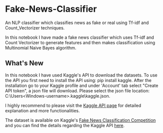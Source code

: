 # Fake-News-Classifier
An NLP classifier which classifies news as fake or real  using Tf-idf and Count_Vectorizer techniques.

In this notebook I have made a fake news classifier which uses Tf-idf and Count Vectorizer to generate features and then makes classification using Multinomial Naive Bayes algorithm. 
## What's New
In this notebook I have used Kaggle's API to download the datasets. To use the API you first need to install the API using: pip install kaggle. After the installation go to your Kaggle profile and under 'Account' tab select "Create API token", a json file will download. Please select the json file location: C:\Users\<Windows-username>\.kaggle\kaggle.json.

I highly recommend to please visit the [Kaggle API page](https://github.com/Kaggle/kaggle-api) for detailed explanation and more functionalities. 

The dataset is available on Kaggle's [Fake News Classification Competition](https://www.kaggle.com/c/fake-news/data#) and you can find the details regarding the Kaggle API [here](https://github.com/Kaggle/kaggle-api). 
